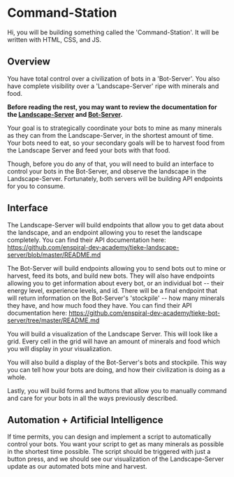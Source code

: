 # Command-Station

Hi, you will be building something called the 'Command-Station'. It will be written with HTML, CSS, and JS. 

## Overview

You have total control over a civilization of bots in a 'Bot-Server'. You also have complete visibility over a 'Landscape-Server' ripe with minerals and food.

**Before reading the rest, you may want to review the documentation for the [Landscape-Server](https://github.com/enspiral-dev-academy/tieke-landscape-server/blob/master/README.md) and [Bot-Server](https://github.com/enspiral-dev-academy/tieke-bot-server/tree/master).**

Your goal is to strategically coordinate your bots to mine as many minerals as they can from the Landscape-Server, in the shortest amount of time. Your bots need to eat, so your secondary goals will be to harvest food from the Landscape Server and feed your bots with that food.

Though, before you do any of that, you will need to build an interface to control your bots in the Bot-Server, and observe the landscape in the Landscape-Server. Fortunately, both servers will be building API endpoints for you to consume.

## Interface

The Landscape-Server will build endpoints that allow you to get data about the landscape, and an endpoint allowing you to reset the landscape completely. You can find their API documentation here: https://github.com/enspiral-dev-academy/tieke-landscape-server/blob/master/README.md

The Bot-Server will build endpoints allowing you to send bots out to mine or harvest, feed its bots, and build new bots. They will also have endpoints allowing you to get information about every bot, or an individual bot -- their energy level, experience levels, and id. There will be a final endpoint that will return information on the Bot-Server's 'stockpile' -- how many minerals they have, and how much food they have. You can find their API documentation here: https://github.com/enspiral-dev-academy/tieke-bot-server/tree/master/README.md

You will build a visualization of the Landscape Server. This will look like a grid. Every cell in the grid will have an amount of minerals and food which you will display in your visualization.

You will also build a display of the Bot-Server's bots and stockpile. This way you can tell how your bots are doing, and how their civilization is doing as a whole.

Lastly, you will build forms and buttons that allow you to manually command and care for your bots in all the ways previously described.

## Automation + Artificial Intelligence

If time permits, you can design and implement a script to automatically control your bots. You want your script to get as many minerals as possible in the shortest time possible. The script should be triggered with just a button press, and we should see our visualization of the Landscape-Server update as our automated bots mine and harvest.
